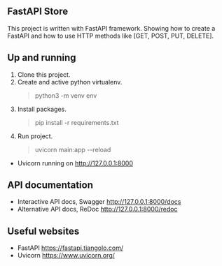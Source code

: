 ## FastAPI Store

This project is written with FastAPI framework. Showing how to create a FastAPI and how to use HTTP methods like [GET, POST, PUT, DELETE]. 

## Up and running

1. Clone this project.
3. Create and active python virtualenv.
   > python3 -m venv env
4. Install packages.
    > pip install -r requirements.txt
5. Run project.
    > uvicorn main:app --reload
- Uvicorn running on http://127.0.0.1:8000

## API documentation

- Interactive API docs, Swagger http://127.0.0.1:8000/docs
- Alternative API docs, ReDoc http://127.0.0.1:8000/redoc

## Useful websites

- FastAPI https://fastapi.tiangolo.com/
- Uvicorn https://www.uvicorn.org/

